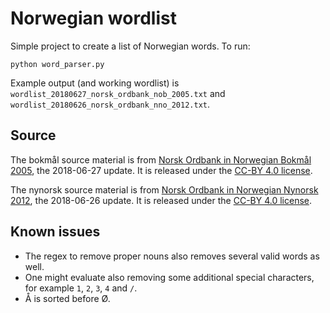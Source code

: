 # Norwegian wordlist

Simple project to create a list of Norwegian words. To run:

    python word_parser.py

Example output (and working wordlist) is `wordlist_20180627_norsk_ordbank_nob_2005.txt` and `wordlist_20180626_norsk_ordbank_nno_2012.txt`.

## Source

The bokmål source material is from [Norsk Ordbank in Norwegian Bokmål 2005](https://www.nb.no/sprakbanken/show?serial=oai%3Anb.no%3Asbr-5&lang=en), the 2018-06-27 update. It is released under the [CC-BY 4.0 license](https://creativecommons.org/licenses/by/4.0/).

The nynorsk source material is from [Norsk Ordbank in Norwegian Nynorsk 2012](https://www.nb.no/sprakbanken/show?serial=oai%3Anb.no%3Asbr-41&lang=en), the 2018-06-26 update. It is released under the [CC-BY 4.0 license](https://creativecommons.org/licenses/by/4.0/).

## Known issues

* The regex to remove proper nouns also removes several valid words as well.
* One might evaluate also removing some additional special characters, for example `1`, `2`, `3`, `4` and `/`.
* Å is sorted before Ø.
